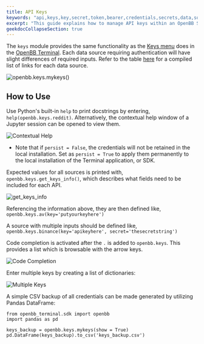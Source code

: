 ```yaml
---
title: API Keys
keywords: "api,keys,key,secret,token,bearer,credentials,secrets,data,sources"
excerpt: "This guide explains how to manage API keys within an OpenBB SDK environment."
geekdocCollapseSection: true
---
```

The `keys` module provides the same functionality as the <a href="https://openbb-finance.github.io/OpenBBTerminal/#accessing-other-sources-of-data-via-api-keys" target="_blank"> Keys menu</a> does in the <a href="https://openbb-finance.github.io/OpenBBTerminal/terminal/" target="_blank">OpenBB Terminal</a>. Each data source requiring authentication will have slight differences of required inputs. Refer to the table <a href="https://openbb-finance.github.io/OpenBBTerminal/#accessing-other-sources-of-data-via-api-keys" target="_blank">here</a> for a compiled list of links for each data source.

![openbb.keys.mykeys()](https://user-images.githubusercontent.com/85772166/198151758-7fdf1e00-29c2-4fb1-bfb1-7421cc9b8986.png)

## How to Use

Use Python's built-in `help` to print docstrings by entering, `help(openbb.keys.reddit)`. Alternatively, the contextual help window of a Jupyter session can be opened to view them.

![Contextual Help](https://user-images.githubusercontent.com/85772166/198360190-753d4fd8-768a-4de6-9c24-44491804914f.png)

  -  Note that if `persist = False`, the credentials will not be retained in the local installation. Set as `persist = True` to apply them permanently to the local installation of the Terminal application, or SDK.

Expected values for all sources is printed with, `openbb.keys.get_keys_info()`, which describes what fields need to be included for each API. 

![get_keys_info](https://user-images.githubusercontent.com/85772166/198151924-08f97592-08ce-4631-b333-0f6568124874.png)

Referencing the information above, they are then defined like, `openbb.keys.av(key='putyourkeyhere')`

A source with multiple inputs should be defined like, `openbb.keys.binance(key='apikeyhere', secret='thesecretstring')`

Code completion is activated after the `.` is added to `openbb.keys`. This provides a list which is browsable with the arrow keys.

![Code Completion](https://user-images.githubusercontent.com/85772166/198151847-a09e9589-43b8-4c40-9cd1-be18092a8004.png)

Enter multiple keys by creating a list of dictionaries:

![Multiple Keys](https://user-images.githubusercontent.com/85772166/198152166-94ed3544-a03a-4790-9b4a-c76f2419e3d5.png)

A simple CSV backup of all credentials can be made generated by utilizing Pandas DataFrame:
````
from openbb_terminal.sdk import openbb
import pandas as pd

keys_backup = openbb.keys.mykeys(show = True)
pd.DataFrame(keys_backup).to_csv('keys_backup.csv')
````
